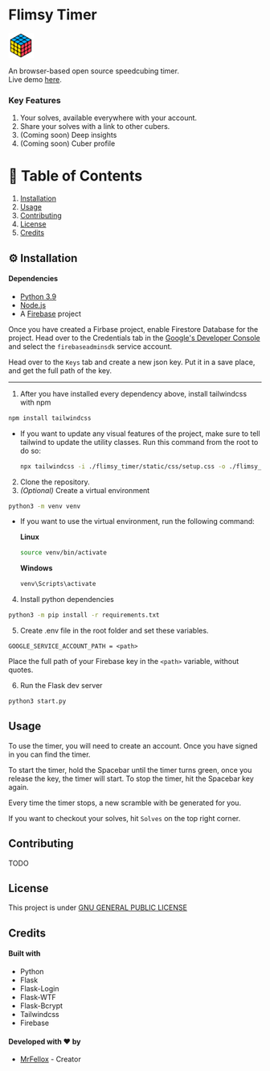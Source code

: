 # Flimsy Timer
<img src = '.github/images/flimsy_timer_big.png' height = 50>

An browser-based open source speedcubing timer.
<br>
Live demo [here](https://flimsy.pythonanywhere.com/).

### Key Features
1. Your solves, available everywhere with your account.
2. Share your solves with a link to other cubers.
3. (Coming soon) Deep insights
4. (Coming soon) Cuber profile

# 📃 Table of Contents 
1. [Installation](#installation)
2. [Usage](#usage)
3. [Contributing](#contributing)
4. [License](#license)
5. [Credits](#credits)


## ⚙ Installation

#### Dependencies

* [Python 3.9](https://www.python.org/downloads/)
* [Node.js](https://nodejs.org/en/)
* A [Firebase](https://console.firebase.google.com) project

Once you have created a Firbase project, enable Firestore Database for the project.
Head over to the Credentials tab in the [Google's Developer Console](https://console.cloud.google.com/apis/credentials) and select the `firebaseadminsdk` service account.

Head over to the `Keys` tab and create a new json key. Put it in a save place, and get the full path of the key.

<hr>

1. After you have installed every dependency above, install tailwindcss with npm

```bash
npm install tailwindcss
```

- If you want to update any visual features of the project, make sure to tell tailwind to update the utility classes. Run this command from the root to do so:

    ```bash
    npx tailwindcss -i ./flimsy_timer/static/css/setup.css -o ./flimsy_timer/static/css/main.css --minify --watch
    ```

2. Clone the repository.
3. *(Optional)* Create a virtual environment

```bash
python3 -m venv venv
```

- If you want to use the virtual environment, run the following command:

    **Linux**
    ```bash
    source venv/bin/activate
    ```

    **Windows**
    ```bash
    venv\Scripts\activate
    ```

4. Install python dependencies
```bash
python3 -m pip install -r requirements.txt
```

5. Create .env file in the root folder and set these variables.

```
GOOGLE_SERVICE_ACCOUNT_PATH = <path>
```

Place the full path of your Firebase key in the `<path>` variable, without quotes.

6. Run the Flask dev server

```bash
python3 start.py
```

## Usage
To use the timer, you will need to create an account. Once you have signed in you can find the timer.

To start the timer, hold the Spacebar until the timer turns green, once you release the key, the timer will start.
To stop the timer, hit the Spacebar key again.

Every time the timer stops, a new scramble with be generated for you.

If you want to checkout your solves, hit `Solves` on the top right corner.

## Contributing

TODO

## License

This project is under [GNU GENERAL PUBLIC LICENSE](./LICENSE)

## Credits

#### Built with

- Python
- Flask
- Flask-Login
- Flask-WTF
- Flask-Bcrypt
- Tailwindcss
- Firebase

#### Developed with ♥ by

- [MrFellox](https://github.com/mrfellox) - Creator
